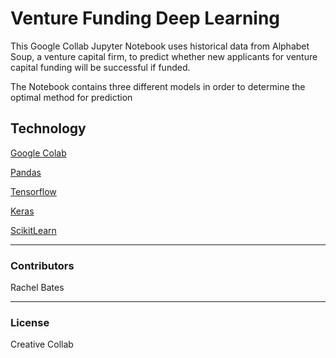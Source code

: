 # Venture Funding Deep Learning

This Google Collab Jupyter Notebook uses historical data from Alphabet Soup, a venture capital firm, to predict whether new applicants for venture capital funding will be successful if funded.

The Notebook contains three different models in order to determine the optimal method for prediction

## Technology 
[Google Colab](https://research.google.com/)

[Pandas](https://pandas.pydata.org/)

[Tensorflow](https://tensorflow.org/)

[Keras](https://keras.io)

[ScikitLearn](https://scikit-learn.org)

---
### Contributors
Rachel Bates

---
### License
Creative Collab
